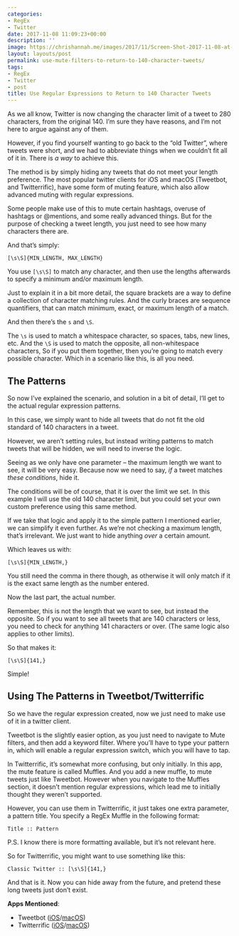 ```yaml
---
categories:
- RegEx
- Twitter
date: 2017-11-08 11:09:23+00:00
description: ''
image: https://chrishannah.me/images/2017/11/Screen-Shot-2017-11-08-at-10.17.40-1.png
layout: layouts/post
permalink: use-mute-filters-to-return-to-140-character-tweets/
tags:
- RegEx
- Twitter
- post
title: Use Regular Expressions to Return to 140 Character Tweets
---
```


<div class="kg-card-markdown">
<p>As we all know, Twitter is now changing the character limit of a tweet to 280 characters, from the original 140. I&#8217;m sure they have reasons, and I&#8217;m not here to argue against any of them.</p>
<p>However, if you find yourself wanting to go back to the &#8220;old Twitter&#8221;, where tweets were short, and we had to abbreviate things when we couldn’t fit all of it in. There is <em>a way</em> to achieve this.</p>
<p>The method is by simply hiding any tweets that do not meet your length preference. The most popular twitter clients for iOS and macOS (Tweetbot, and Twitterrific), have some form of muting feature, which also allow advanced muting with regular expressions.</p>
<p>Some people make use of this to mute certain hashtags, overuse of hashtags or @mentions, and some really advanced things. But for the purpose of checking a tweet length, you just need to see how many characters there are.</p>
<p>And that&#8217;s simply:</p>
<pre><code>[\s\S]{MIN_LENGTH, MAX_LENGTH}
</code></pre>
<p>You use <code>[\s\S]</code> to match any character, and then use the lengths afterwards to specify a minimum and/or maximum length.</p>
<p>Just to explain it in a bit more detail, the square brackets are a way to define a collection of character matching rules. And the curly braces are sequence quantifiers, that can match minimum, exact, or maximum length of a match.</p>
<p>And then there&#8217;s the <code>s</code> and <code>\S</code>.</p>
<p>The <code>\s</code> is used to match a whitespace character, so spaces, tabs, new lines, etc. And the <code>\S</code> is used to match the opposite, all non-whitespace characters, So if you put them together, then you&#8217;re going to match every possible character. Which in a scenario like this, is all you need.</p>
<h2 id="thepatterns">The Patterns</h2>
<p>So now I&#8217;ve explained the scenario, and solution in a bit of detail, I&#8217;ll get to the actual regular expression patterns.</p>
<p>In this case, we simply want to hide all tweets that do not fit the old standard of 140 characters in a tweet.</p>
<p>However, we aren&#8217;t setting rules, but instead writing patterns to match tweets that will be hidden, we will need to inverse the logic.</p>
<p>Seeing as we only have one parameter &#8211; the maximum length we want to see, it will be very easy. Because now we need to say, <em>if</em> a tweet matches <em>these conditions</em>, hide it.</p>
<p>The conditions will be of course, that it is over the limit we set. In this example I will use the old 140 character limit, but you could set your own custom preference using this same method.</p>
<p>If we take that logic and apply it to the simple pattern I mentioned earlier, we can simplify it even further. As we&#8217;re not checking a maximum length, that&#8217;s irrelevant. We just want to hide anything <em>over</em> a certain amount.</p>
<p>Which leaves us with:</p>
<pre><code>[\s\S]{MIN_LENGTH,}
</code></pre>
<p>You still need the comma in there though, as otherwise it will only match if it is the exact same length as the number entered.</p>
<p>Now the last part, the actual number.</p>
<p>Remember, this is not the length that we want to see, but instead the opposite. So if you want to see all tweets that are 140 characters or less, you need to check for anything 141 characters or over. (The same logic also applies to other limits).</p>
<p>So that makes it:</p>
<pre><code>[\s\S]{141,}
</code></pre>
<p>Simple!</p>
<h2 id="usingthepatternsintweetbottwitterrific">Using The Patterns in Tweetbot/Twitterrific</h2>
<p>So we have the regular expression created, now we just need to make use of it in a twitter client.</p>
<p>Tweetbot is the slightly easier option, as you just need to navigate to Mute filters, and then add a keyword filter. Where you&#8217;ll have to type your pattern in, which will enable a regular expression switch, which you will have to tap.</p>
<p>In Twitterrific, it&#8217;s somewhat more confusing, but only initially. In this app, the mute feature is called Muffles. And you add a new muffle, to mute tweets just like Tweetbot. However when you navigate to the Muffles section, it doesn&#8217;t mention regular expressions, which lead me to initially thought they weren&#8217;t supported.</p>
<p>However, you can use them in Twitterrific, it just takes one extra parameter, a pattern title. You specify a RegEx Muffle in the following format:</p>
<pre><code>Title :: Pattern
</code></pre>
<p>P.S. I know there is more formatting available, but it&#8217;s not relevant here.</p>
<p>So for Twitterrific, you might want to use something like this:</p>
<pre><code>Classic Twitter :: [\s\S]{141,}
</code></pre>
<p>And that is it. Now you can hide away from the future, and pretend these long tweets just don&#8217;t exist.</p>
<p><strong>Apps Mentioned</strong>:</p>
<ul>
<li>Tweetbot (<a href="https://itunes.apple.com/gb/app/tweetbot-4-for-twitter/id1018355599?mt=8&amp;uo=4&amp;at=1010l4Hj&amp;ct=chblog">iOS</a>/<a href="https://itunes.apple.com/gb/app/tweetbot-for-twitter/id557168941?mt=12&amp;uo=4&amp;at=1010l4Hj&amp;ct=chblog">macOS</a>)</li>
<li>Twitterrific (<a href="https://itunes.apple.com/gb/app/twitterrific-5-for-twitter/id580311103?mt=8&amp;uo=4&amp;at=1010l4Hj&amp;ct=chblog">iOS</a>/<a href="https://itunes.apple.com/gb/app/twitterrific-5-for-twitter/id1289378661?mt=12&amp;uo=4&amp;at=1010l4Hj&amp;ct=chblog">macOS</a>)</li>
</ul>
</div>
